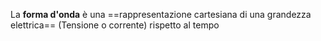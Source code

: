 La **forma d'onda** è una ==rappresentazione cartesiana di una grandezza elettrica== (Tensione o corrente) rispetto al tempo